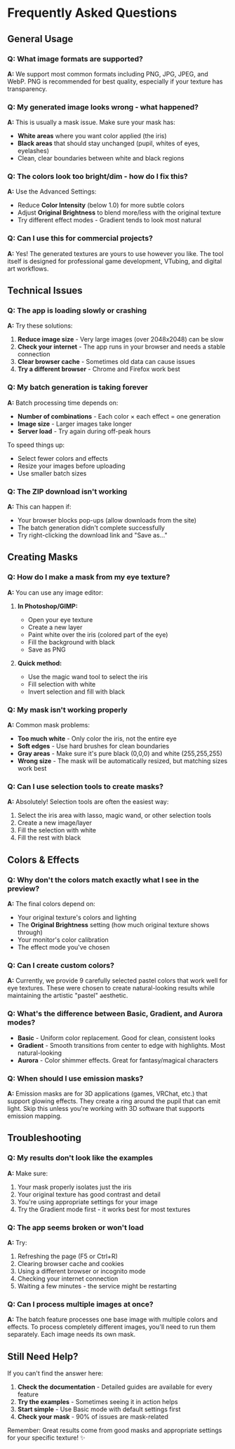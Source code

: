 # Frequently Asked Questions

## General Usage

### Q: What image formats are supported?
**A:** We support most common formats including PNG, JPG, JPEG, and WebP. PNG is recommended for best quality, especially if your texture has transparency.

### Q: My generated image looks wrong - what happened?
**A:** This is usually a mask issue. Make sure your mask has:
- **White areas** where you want color applied (the iris)
- **Black areas** that should stay unchanged (pupil, whites of eyes, eyelashes)
- Clean, clear boundaries between white and black regions

### Q: The colors look too bright/dim - how do I fix this?
**A:** Use the Advanced Settings:
- Reduce **Color Intensity** (below 1.0) for more subtle colors
- Adjust **Original Brightness** to blend more/less with the original texture
- Try different effect modes - Gradient tends to look most natural

### Q: Can I use this for commercial projects?
**A:** Yes! The generated textures are yours to use however you like. The tool itself is designed for professional game development, VTubing, and digital art workflows.

## Technical Issues

### Q: The app is loading slowly or crashing
**A:** Try these solutions:
1. **Reduce image size** - Very large images (over 2048x2048) can be slow
2. **Check your internet** - The app runs in your browser and needs a stable connection
3. **Clear browser cache** - Sometimes old data can cause issues
4. **Try a different browser** - Chrome and Firefox work best

### Q: My batch generation is taking forever
**A:** Batch processing time depends on:
- **Number of combinations** - Each color × each effect = one generation
- **Image size** - Larger images take longer
- **Server load** - Try again during off-peak hours

To speed things up:
- Select fewer colors and effects
- Resize your images before uploading
- Use smaller batch sizes

### Q: The ZIP download isn't working
**A:** This can happen if:
- Your browser blocks pop-ups (allow downloads from the site)
- The batch generation didn't complete successfully
- Try right-clicking the download link and "Save as..."

## Creating Masks

### Q: How do I make a mask from my eye texture?
**A:** You can use any image editor:

1. **In Photoshop/GIMP:**
   - Open your eye texture
   - Create a new layer
   - Paint white over the iris (colored part of the eye)
   - Fill the background with black
   - Save as PNG

2. **Quick method:**
   - Use the magic wand tool to select the iris
   - Fill selection with white
   - Invert selection and fill with black

### Q: My mask isn't working properly
**A:** Common mask problems:
- **Too much white** - Only color the iris, not the entire eye
- **Soft edges** - Use hard brushes for clean boundaries
- **Gray areas** - Make sure it's pure black (0,0,0) and white (255,255,255)
- **Wrong size** - The mask will be automatically resized, but matching sizes work best

### Q: Can I use selection tools to create masks?
**A:** Absolutely! Selection tools are often the easiest way:
1. Select the iris area with lasso, magic wand, or other selection tools
2. Create a new image/layer  
3. Fill the selection with white
4. Fill the rest with black

## Colors & Effects

### Q: Why don't the colors match exactly what I see in the preview?
**A:** The final colors depend on:
- Your original texture's colors and lighting
- The **Original Brightness** setting (how much original texture shows through)
- Your monitor's color calibration
- The effect mode you've chosen

### Q: Can I create custom colors?
**A:** Currently, we provide 9 carefully selected pastel colors that work well for eye textures. These were chosen to create natural-looking results while maintaining the artistic "pastel" aesthetic.

### Q: What's the difference between Basic, Gradient, and Aurora modes?

- **Basic** - Uniform color replacement. Good for clean, consistent looks
- **Gradient** - Smooth transitions from center to edge with highlights. Most natural-looking
- **Aurora** - Color shimmer effects. Great for fantasy/magical characters

### Q: When should I use emission masks?
**A:** Emission masks are for 3D applications (games, VRChat, etc.) that support glowing effects. They create a ring around the pupil that can emit light. Skip this unless you're working with 3D software that supports emission mapping.

## Troubleshooting

### Q: My results don't look like the examples
**A:** Make sure:
1. Your mask properly isolates just the iris
2. Your original texture has good contrast and detail
3. You're using appropriate settings for your image
4. Try the Gradient mode first - it works best for most textures

### Q: The app seems broken or won't load
**A:** Try:
1. Refreshing the page (F5 or Ctrl+R)
2. Clearing browser cache and cookies
3. Using a different browser or incognito mode  
4. Checking your internet connection
5. Waiting a few minutes - the service might be restarting

### Q: Can I process multiple images at once?
**A:** The batch feature processes one base image with multiple colors and effects. To process completely different images, you'll need to run them separately. Each image needs its own mask.

## Still Need Help?

If you can't find the answer here:

1. **Check the documentation** - Detailed guides are available for every feature
2. **Try the examples** - Sometimes seeing it in action helps
3. **Start simple** - Use Basic mode with default settings first
4. **Check your mask** - 90% of issues are mask-related

Remember: Great results come from good masks and appropriate settings for your specific texture! ✨